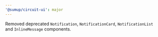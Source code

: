 ```yaml
---
'@sumup/circuit-ui': major
---
```


Removed deprecated `Notification`, `NotificationCard`, `NotificationList` and `InlineMessage` components.
